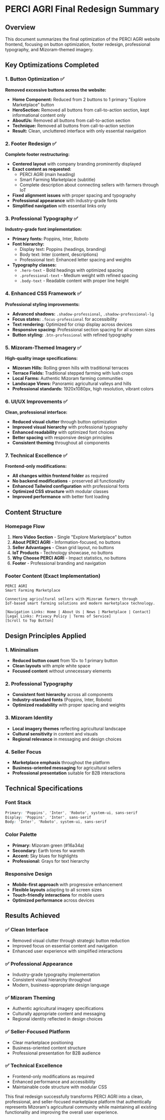 # PERCI AGRI Final Redesign Summary

## Overview
This document summarizes the final optimization of the PERCI AGRI website frontend, focusing on button optimization, footer redesign, professional typography, and Mizoram-themed imagery.

## Key Optimizations Completed

### 1. Button Optimization ✅
**Removed excessive buttons across the website:**
- **Home Component:** Reduced from 2 buttons to 1 primary "Explore Marketplace" button
- **HeroSection:** Removed all buttons from call-to-action section, kept informational content only
- **AboutUs:** Removed all buttons from call-to-action section
- **Technique:** Removed all buttons from call-to-action section
- **Result:** Clean, uncluttered interface with only essential navigation

### 2. Footer Redesign ✅
**Complete footer restructuring:**
- **Centered layout** with company branding prominently displayed
- **Exact content as requested:**
  - PERCI AGRI (main heading)
  - Smart Farming Marketplace (subtitle)
  - Complete description about connecting sellers with farmers through IoT
- **Fixed alignment issues** with proper spacing and typography
- **Professional appearance** with industry-grade fonts
- **Simplified navigation** with essential links only

### 3. Professional Typography ✅
**Industry-grade font implementation:**
- **Primary fonts:** Poppins, Inter, Roboto
- **Font hierarchy:**
  - Display text: Poppins (headings, branding)
  - Body text: Inter (content, descriptions)
  - Professional text: Enhanced letter spacing and weights
- **Typography classes:**
  - `.hero-text` - Bold headings with optimized spacing
  - `.professional-text` - Medium weight with refined spacing
  - `.body-text` - Readable content with proper line height

### 4. Enhanced CSS Framework ✅
**Professional styling improvements:**
- **Advanced shadows:** `.shadow-professional`, `.shadow-professional-lg`
- **Focus states:** `.focus-professional` for accessibility
- **Text rendering:** Optimized for crisp display across devices
- **Responsive spacing:** Professional section spacing for all screen sizes
- **Button styling:** `.btn-professional` with refined typography

### 5. Mizoram-Themed Imagery ✅
**High-quality image specifications:**
- **Mizoram Hills:** Rolling green hills with traditional terraces
- **Terrace Fields:** Traditional stepped farming with lush crops
- **Local Farms:** Authentic Mizoram farming communities
- **Landscape Views:** Panoramic agricultural valleys and hills
- **Professional standards:** 1920x1080px, high resolution, vibrant colors

### 6. UI/UX Improvements ✅
**Clean, professional interface:**
- **Reduced visual clutter** through button optimization
- **Improved visual hierarchy** with professional typography
- **Enhanced readability** with optimized font choices
- **Better spacing** with responsive design principles
- **Consistent theming** throughout all components

### 7. Technical Excellence ✅
**Frontend-only modifications:**
- **All changes within frontend folder** as required
- **No backend modifications** - preserved all functionality
- **Enhanced Tailwind configuration** with professional fonts
- **Optimized CSS structure** with modular classes
- **Improved performance** with better font loading

## Content Structure

### Homepage Flow
1. **Hero Video Section** - Single "Explore Marketplace" button
2. **About PERCI AGRI** - Information-focused, no buttons
3. **Seller Advantages** - Clean grid layout, no buttons
4. **IoT Products** - Technology showcase, no buttons
5. **Why Choose PERCI AGRI** - Impact statistics, no buttons
6. **Footer** - Professional branding and navigation

### Footer Content (Exact Implementation)
```
PERCI AGRI
Smart Farming Marketplace

Connecting agricultural sellers with Mizoram farmers through 
IoT-based smart farming solutions and modern marketplace technology.

[Navigation Links: Home | About Us | News | Marketplace | Contact]
[Legal Links: Privacy Policy | Terms of Service]
[Scroll to Top Button]
```

## Design Principles Applied

### 1. Minimalism
- **Reduced button count** from 10+ to 1 primary button
- **Clean layouts** with ample white space
- **Focused content** without unnecessary elements

### 2. Professional Typography
- **Consistent font hierarchy** across all components
- **Industry-standard fonts** (Poppins, Inter, Roboto)
- **Optimized readability** with proper spacing and weights

### 3. Mizoram Identity
- **Local imagery themes** reflecting agricultural landscape
- **Cultural sensitivity** in content and visuals
- **Regional relevance** in messaging and design choices

### 4. Seller Focus
- **Marketplace emphasis** throughout the platform
- **Business-oriented messaging** for agricultural sellers
- **Professional presentation** suitable for B2B interactions

## Technical Specifications

### Font Stack
```css
Primary: 'Poppins', 'Inter', 'Roboto', system-ui, sans-serif
Display: 'Poppins', 'Inter', sans-serif
Body: 'Inter', 'Roboto', system-ui, sans-serif
```

### Color Palette
- **Primary:** Mizoram green (#16a34a)
- **Secondary:** Earth tones for warmth
- **Accent:** Sky blues for highlights
- **Professional:** Grays for text hierarchy

### Responsive Design
- **Mobile-first approach** with progressive enhancement
- **Flexible layouts** adapting to all screen sizes
- **Touch-friendly interactions** for mobile users
- **Optimized performance** across devices

## Results Achieved

### ✅ Clean Interface
- Removed visual clutter through strategic button reduction
- Improved focus on essential content and navigation
- Enhanced user experience with simplified interactions

### ✅ Professional Appearance
- Industry-grade typography implementation
- Consistent visual hierarchy throughout
- Modern, business-appropriate design language

### ✅ Mizoram Theming
- Authentic agricultural imagery specifications
- Culturally appropriate content and messaging
- Regional identity reflected in design choices

### ✅ Seller-Focused Platform
- Clear marketplace positioning
- Business-oriented content structure
- Professional presentation for B2B audience

### ✅ Technical Excellence
- Frontend-only modifications as required
- Enhanced performance and accessibility
- Maintainable code structure with modular CSS

This final redesign successfully transforms PERCI AGRI into a clean, professional, and seller-focused marketplace platform that authentically represents Mizoram's agricultural community while maintaining all existing functionality and improving the overall user experience.